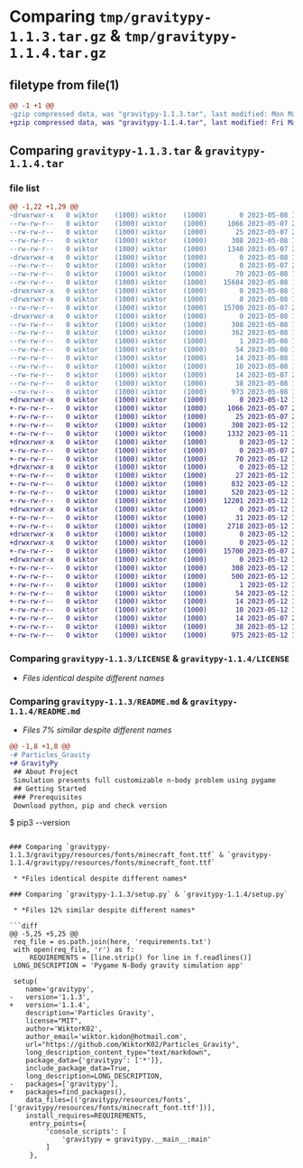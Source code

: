 # Comparing `tmp/gravitypy-1.1.3.tar.gz` & `tmp/gravitypy-1.1.4.tar.gz`

## filetype from file(1)

```diff
@@ -1 +1 @@
-gzip compressed data, was "gravitypy-1.1.3.tar", last modified: Mon May  8 19:11:33 2023, max compression
+gzip compressed data, was "gravitypy-1.1.4.tar", last modified: Fri May 12 13:20:19 2023, max compression
```

## Comparing `gravitypy-1.1.3.tar` & `gravitypy-1.1.4.tar`

### file list

```diff
@@ -1,22 +1,29 @@
-drwxrwxr-x   0 wiktor    (1000) wiktor    (1000)        0 2023-05-08 19:11:33.897231 gravitypy-1.1.3/
--rw-rw-r--   0 wiktor    (1000) wiktor    (1000)     1066 2023-05-07 20:40:23.000000 gravitypy-1.1.3/LICENSE
--rw-rw-r--   0 wiktor    (1000) wiktor    (1000)       25 2023-05-07 20:40:23.000000 gravitypy-1.1.3/MANIFEST.in
--rw-rw-r--   0 wiktor    (1000) wiktor    (1000)      308 2023-05-08 19:11:33.897231 gravitypy-1.1.3/PKG-INFO
--rw-rw-r--   0 wiktor    (1000) wiktor    (1000)     1340 2023-05-07 20:40:23.000000 gravitypy-1.1.3/README.md
-drwxrwxr-x   0 wiktor    (1000) wiktor    (1000)        0 2023-05-08 19:11:33.893231 gravitypy-1.1.3/gravitypy/
--rw-rw-r--   0 wiktor    (1000) wiktor    (1000)        0 2023-05-07 20:40:23.000000 gravitypy-1.1.3/gravitypy/__init__.py
--rw-rw-r--   0 wiktor    (1000) wiktor    (1000)       70 2023-05-08 19:10:52.000000 gravitypy-1.1.3/gravitypy/__main__.py
--rw-rw-r--   0 wiktor    (1000) wiktor    (1000)    15604 2023-05-08 19:10:49.000000 gravitypy-1.1.3/gravitypy/main.py
-drwxrwxr-x   0 wiktor    (1000) wiktor    (1000)        0 2023-05-08 19:11:33.893231 gravitypy-1.1.3/gravitypy/resources/
-drwxrwxr-x   0 wiktor    (1000) wiktor    (1000)        0 2023-05-08 19:11:33.897231 gravitypy-1.1.3/gravitypy/resources/fonts/
--rw-rw-r--   0 wiktor    (1000) wiktor    (1000)    15700 2023-05-07 20:40:23.000000 gravitypy-1.1.3/gravitypy/resources/fonts/minecraft_font.ttf
-drwxrwxr-x   0 wiktor    (1000) wiktor    (1000)        0 2023-05-08 19:11:33.897231 gravitypy-1.1.3/gravitypy.egg-info/
--rw-rw-r--   0 wiktor    (1000) wiktor    (1000)      308 2023-05-08 19:11:33.000000 gravitypy-1.1.3/gravitypy.egg-info/PKG-INFO
--rw-rw-r--   0 wiktor    (1000) wiktor    (1000)      362 2023-05-08 19:11:33.000000 gravitypy-1.1.3/gravitypy.egg-info/SOURCES.txt
--rw-rw-r--   0 wiktor    (1000) wiktor    (1000)        1 2023-05-08 19:11:33.000000 gravitypy-1.1.3/gravitypy.egg-info/dependency_links.txt
--rw-rw-r--   0 wiktor    (1000) wiktor    (1000)       54 2023-05-08 19:11:33.000000 gravitypy-1.1.3/gravitypy.egg-info/entry_points.txt
--rw-rw-r--   0 wiktor    (1000) wiktor    (1000)       14 2023-05-08 19:11:33.000000 gravitypy-1.1.3/gravitypy.egg-info/requires.txt
--rw-rw-r--   0 wiktor    (1000) wiktor    (1000)       10 2023-05-08 19:11:33.000000 gravitypy-1.1.3/gravitypy.egg-info/top_level.txt
--rw-rw-r--   0 wiktor    (1000) wiktor    (1000)       14 2023-05-07 20:40:23.000000 gravitypy-1.1.3/requirements.txt
--rw-rw-r--   0 wiktor    (1000) wiktor    (1000)       38 2023-05-08 19:11:33.897231 gravitypy-1.1.3/setup.cfg
--rw-rw-r--   0 wiktor    (1000) wiktor    (1000)      973 2023-05-08 19:11:02.000000 gravitypy-1.1.3/setup.py
+drwxrwxr-x   0 wiktor    (1000) wiktor    (1000)        0 2023-05-12 13:20:19.429536 gravitypy-1.1.4/
+-rw-rw-r--   0 wiktor    (1000) wiktor    (1000)     1066 2023-05-07 20:40:23.000000 gravitypy-1.1.4/LICENSE
+-rw-rw-r--   0 wiktor    (1000) wiktor    (1000)       25 2023-05-07 20:40:23.000000 gravitypy-1.1.4/MANIFEST.in
+-rw-rw-r--   0 wiktor    (1000) wiktor    (1000)      308 2023-05-12 13:20:19.429536 gravitypy-1.1.4/PKG-INFO
+-rw-rw-r--   0 wiktor    (1000) wiktor    (1000)     1332 2023-05-11 15:01:38.000000 gravitypy-1.1.4/README.md
+drwxrwxr-x   0 wiktor    (1000) wiktor    (1000)        0 2023-05-12 13:20:19.425537 gravitypy-1.1.4/gravitypy/
+-rw-rw-r--   0 wiktor    (1000) wiktor    (1000)        0 2023-05-07 20:40:23.000000 gravitypy-1.1.4/gravitypy/__init__.py
+-rw-rw-r--   0 wiktor    (1000) wiktor    (1000)       70 2023-05-12 13:14:06.000000 gravitypy-1.1.4/gravitypy/__main__.py
+drwxrwxr-x   0 wiktor    (1000) wiktor    (1000)        0 2023-05-12 13:20:19.429536 gravitypy-1.1.4/gravitypy/button/
+-rw-rw-r--   0 wiktor    (1000) wiktor    (1000)       27 2023-05-12 13:07:34.000000 gravitypy-1.1.4/gravitypy/button/__init__.py
+-rw-rw-r--   0 wiktor    (1000) wiktor    (1000)      832 2023-05-12 13:06:47.000000 gravitypy-1.1.4/gravitypy/button/button.py
+-rw-rw-r--   0 wiktor    (1000) wiktor    (1000)      520 2023-05-12 13:14:09.000000 gravitypy-1.1.4/gravitypy/config.py
+-rw-rw-r--   0 wiktor    (1000) wiktor    (1000)    12201 2023-05-12 13:14:03.000000 gravitypy-1.1.4/gravitypy/main.py
+drwxrwxr-x   0 wiktor    (1000) wiktor    (1000)        0 2023-05-12 13:20:19.429536 gravitypy-1.1.4/gravitypy/particle/
+-rw-rw-r--   0 wiktor    (1000) wiktor    (1000)       31 2023-05-12 13:07:49.000000 gravitypy-1.1.4/gravitypy/particle/__init__.py
+-rw-rw-r--   0 wiktor    (1000) wiktor    (1000)     2718 2023-05-12 13:14:05.000000 gravitypy-1.1.4/gravitypy/particle/particle.py
+drwxrwxr-x   0 wiktor    (1000) wiktor    (1000)        0 2023-05-12 13:20:19.425537 gravitypy-1.1.4/gravitypy/resources/
+drwxrwxr-x   0 wiktor    (1000) wiktor    (1000)        0 2023-05-12 13:20:19.429536 gravitypy-1.1.4/gravitypy/resources/fonts/
+-rw-rw-r--   0 wiktor    (1000) wiktor    (1000)    15700 2023-05-07 20:40:23.000000 gravitypy-1.1.4/gravitypy/resources/fonts/minecraft_font.ttf
+drwxrwxr-x   0 wiktor    (1000) wiktor    (1000)        0 2023-05-12 13:20:19.425537 gravitypy-1.1.4/gravitypy.egg-info/
+-rw-rw-r--   0 wiktor    (1000) wiktor    (1000)      308 2023-05-12 13:20:19.000000 gravitypy-1.1.4/gravitypy.egg-info/PKG-INFO
+-rw-rw-r--   0 wiktor    (1000) wiktor    (1000)      500 2023-05-12 13:20:19.000000 gravitypy-1.1.4/gravitypy.egg-info/SOURCES.txt
+-rw-rw-r--   0 wiktor    (1000) wiktor    (1000)        1 2023-05-12 13:20:19.000000 gravitypy-1.1.4/gravitypy.egg-info/dependency_links.txt
+-rw-rw-r--   0 wiktor    (1000) wiktor    (1000)       54 2023-05-12 13:20:19.000000 gravitypy-1.1.4/gravitypy.egg-info/entry_points.txt
+-rw-rw-r--   0 wiktor    (1000) wiktor    (1000)       14 2023-05-12 13:20:19.000000 gravitypy-1.1.4/gravitypy.egg-info/requires.txt
+-rw-rw-r--   0 wiktor    (1000) wiktor    (1000)       10 2023-05-12 13:20:19.000000 gravitypy-1.1.4/gravitypy.egg-info/top_level.txt
+-rw-rw-r--   0 wiktor    (1000) wiktor    (1000)       14 2023-05-07 20:40:23.000000 gravitypy-1.1.4/requirements.txt
+-rw-rw-r--   0 wiktor    (1000) wiktor    (1000)       38 2023-05-12 13:20:19.429536 gravitypy-1.1.4/setup.cfg
+-rw-rw-r--   0 wiktor    (1000) wiktor    (1000)      975 2023-05-12 13:19:50.000000 gravitypy-1.1.4/setup.py
```

### Comparing `gravitypy-1.1.3/LICENSE` & `gravitypy-1.1.4/LICENSE`

 * *Files identical despite different names*

### Comparing `gravitypy-1.1.3/README.md` & `gravitypy-1.1.4/README.md`

 * *Files 7% similar despite different names*

```diff
@@ -1,8 +1,8 @@
-# Particles_Gravity
+# GravityPy
 ## About Project
 Simulation presents full customizable n-body problem using pygame
 ## Getting Started
 ### Prerequisites
 Download python, pip and check version
 ```
 $ pip3 --version
```

### Comparing `gravitypy-1.1.3/gravitypy/resources/fonts/minecraft_font.ttf` & `gravitypy-1.1.4/gravitypy/resources/fonts/minecraft_font.ttf`

 * *Files identical despite different names*

### Comparing `gravitypy-1.1.3/setup.py` & `gravitypy-1.1.4/setup.py`

 * *Files 12% similar despite different names*

```diff
@@ -5,25 +5,25 @@
 req_file = os.path.join(here, 'requirements.txt')
 with open(req_file, 'r') as f:
     REQUIREMENTS = [line.strip() for line in f.readlines()]
 LONG_DESCRIPTION = 'Pygame N-Body gravity simulation app'
 
 setup(
    name='gravitypy',
-   version='1.1.3',
+   version='1.1.4',
    description='Particles Gravity',
    license="MIT",
    author='WiktorK02',
    author_email='wiktor.kidon@hotmail.com',
    url="https://github.com/WiktorK02/Particles_Gravity",
    long_description_content_type="text/markdown",
    package_data={'gravitypy': ['*']},
    include_package_data=True,
    long_description=LONG_DESCRIPTION,
-   packages=['gravitypy'],
+   packages=find_packages(),
    data_files=[('gravitypy/resources/fonts', ['gravitypy/resources/fonts/minecraft_font.ttf'])],
    install_requires=REQUIREMENTS, 
     entry_points={
         'console_scripts': [
             'gravitypy = gravitypy.__main__:main'
         ]
     },
```

